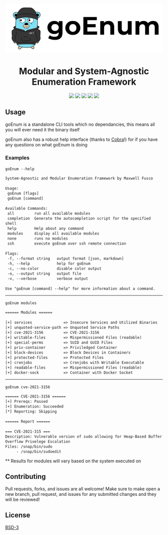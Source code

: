 <img src="/assets/goenum_banner.png">
<h1  align="center" style="border-bottom">
  Modular and System-Agnostic Enumeration Framework
</h1>

<div align="center">
  <img src="https://img.shields.io/badge/go-1.18-success">
  <img src="https://img.shields.io/badge/license-BSD%203-blue">
  <img src="https://img.shields.io/badge/version-1.0.0-yellow">
  <img src="https://img.shields.io/badge/nil-is%20goated-orange">
  <img src="https://img.shields.io/badge/built%20with-🤍-red">
  <!-- <img src="https://img.shields.io/github/release/goEnum/goEnum.svg"> -->

</div>


## Usage

goEnum is a standalone CLI tools which no dependancies, this means all you will ever need it the binary itself

goEnum also has a robust help interface (thanks to [Cobra](https://github.com/spf13/cobra)!) for if you have any questions on what goEnum is doing

### Examples
 `goEnum --help`

 ```
System-Agnostic and Modular Enumeration Framework by Maxwell Fusco

Usage:
  goEnum [flags]
  goEnum [command]

Available Commands:
  all         run all available modules
  completion  Generate the autocompletion script for the specified shell
  help        Help about any command
  modules     display all available modules
  none        runs no modules
  ssh         execute goEnum over ssh remote connection

Flags:
  -f, --format string   output format [json, markdown]
  -h, --help            help for goEnum
  -c, --no-color        disable color output
  -o, --output string   output file
  -v, --verbose         verbose output

Use "goEnum [command] --help" for more information about a command.
 ```
 
***

`goEnum modules`

```
====== Modules ======

[+] services              => Insecure Services and Utilized Binaries
[+] unquoted-service-path => Unquoted Service Paths
[+] cve-2021-3156         => CVE-2021-3156
[+] writable-files        => Mispermissioned Files (readable)
[+] special-perms         => SUID and GUID Files
[+] priv-container        => Priviledged Container
[+] block-devices         => Block Devices in Containers
[+] protected-files       => Protected Files
[+] cronjobs              => Cronjobs with Writable Executable
[+] readable-files        => Mispermissioned Files (readable)
[+] docker-sock           => Container with Docker Socket
```

***

`goEnum cve-2021-3156`

```
====== CVE-2021-3156 ======
[+] Prereqs: Passed
[+] Enumeration: Succeeded
[*] Reporting: Skipping

====== Report ======

=== CVE-2021-315 ===
Description: Vulnerable version of sudo allowing for Heap-Based Buffer Overflow Privelege Escalation
Files: /snap/bin/sudo
     - /snap/bin/sudoedit
```
** Results for modules will vary based on the system executed on

## Contributing

Pull requests, forks, and issues are all welcome! Make sure to make open a new branch, pull request, and issues for any submitted changes and they will be reviewed!

## License

[BSD-3](https://opensource.org/licenses/BSD-3-Clause)